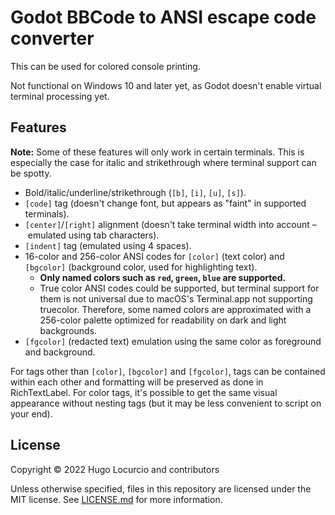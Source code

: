 # Godot BBCode to ANSI escape code converter

This can be used for colored console printing.

Not functional on Windows 10 and later yet, as Godot doesn't enable virtual terminal processing yet.

## Features

**Note:** Some of these features will only work in certain terminals. This is especially the case for italic and strikethrough where terminal support can be spotty.

- Bold/italic/underline/strikethrough (`[b]`, `[i]`, `[u]`, `[s]`).
- `[code]` tag (doesn't change font, but appears as "faint" in supported terminals).
- `[center]`/`[right]` alignment (doesn't take terminal width into account – emulated using tab characters).
- `[indent]` tag (emulated using 4 spaces).
- 16-color and 256-color ANSI codes for `[color]` (text color) and `[bgcolor]` (background color, used for highlighting text).
  - **Only named colors such as `red`, `green`, `blue` are supported.**
  - True color ANSI codes could be supported, but terminal support for them is not universal due to macOS's Terminal.app not supporting truecolor.
    Therefore, some named colors are approximated with a 256-color palette optimized for readability on dark and light backgrounds.
- `[fgcolor]` (redacted text) emulation using the same color as foreground and background.

For tags other than `[color]`, `[bgcolor]` and `[fgcolor]`, tags can be contained within each other and formatting will be preserved as done in RichTextLabel.
For color tags, it's possible to get the same visual appearance without nesting tags (but it may be less convenient to script on your end).

## License

Copyright © 2022 Hugo Locurcio and contributors

Unless otherwise specified, files in this repository are licensed under the
MIT license. See [LICENSE.md](LICENSE.md) for more information.
